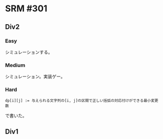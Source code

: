 # SRM #301

## Div2

### Easy
シミュレーションする。

### Medium
シミュレーション。実装ゲー。

### Hard
`dp[i][j] := 与えられる文字列の[i, j]の区間で正しい括弧の対応付けができる最小変更数`

で書いた。

## Div1
